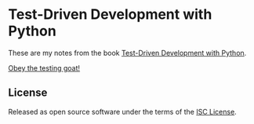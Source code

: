 # Test-Driven Development with Python

These are my notes from the book [Test-Driven Development with Python](https://www.obeythetestinggoat.com/pages/book.html).

[Obey the testing goat!](https://www.obeythetestinggoat.com/book/chapter_01.html)

## License

Released as open source software under the terms of the [ISC License](https://en.wikipedia.org/wiki/ISC_license).
